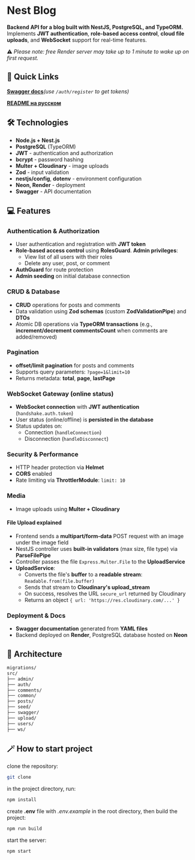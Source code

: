 # Nest Blog

**Backend API for a blog built with NestJS, PostgreSQL, and TypeORM.** Implements **JWT authentication**, **role-based access control**, **cloud file uploads**, and **WebSocket** support for real-time features.

⚠️ _Please note: free Render server may take up to 1 minute to wake up on first request._

## 🔗 Quick Links

[**Swagger docs**](https://nest-blog-7ygh.onrender.com/docs)_(use `/auth/register` to get tokens)_

[**README на русском**](./README.ru.md)

## 🛠️ Technologies

- **Node.js + Nest.js**
- **PostgreSQL** (TypeORM)
- **JWT** - authentication and authorization
- **bcrypt** - password hashing
- **Multer + Cloudinary** - image uploads
- **Zod** - input validation
- **nestjs/config**, **dotenv** - environment configuration
- **Neon, Render** - deployment
- **Swagger** - API documentation

## 💻 Features

### Authentication & Authorization

- User authentication and registration with **JWT token**
- **Role-based access control** using **RolesGuard**. **Admin privileges**:
  - View list of all users with their roles
  - Delete any user, post, or comment
- **AuthGuard** for route protection
- **Admin seeding** on initial database connection

### CRUD & Database

- **CRUD** operations for posts and comments
- Data validation using **Zod schemas** (custom **ZodValidationPipe**) and **DTOs**
- Atomic DB operations via **TypeORM transactions** (e.g., **increment/decrement commentsCount** when comments are added/removed)

### Pagination

- **offset/limit pagination** for posts and comments
- Supports query parameters: `?page=1&limit=10`
- Returns metadata: **total**, **page**, **lastPage**

### WebSocket Gateway (online status)

- **WebSocket connection** with **JWT authentication** (`handshake.auth.token`)
- User status (online/offline) is **persisted in the database**
- Status updates on:
  - Connection (`handleConnection`)
  - Disconnection (`handleDisconnect`)

### Security & Performance

- HTTP header protection via **Helmet**
- **CORS** enabled
- Rate limiting via **ThrottlerModule**: `limit: 10`

### Мedia

- Image uploads using **Multer + Cloudinary**

#### File Upload explained

- Frontend sends a **multipart/form-data** POST request with an image under the image field
- NestJS controller uses **built-in validators** (max size, file type) via **ParseFilePipe**
- Controller passes the file `Express.Multer.File` to the **UploadService**
- **UploadService**:
  - Converts the file's **buffer** to a **readable stream**: `Readable.from(file.buffer)`
  - Sends that stream to **Cloudinary's upload_stream**
  - On success, resolves the URL `secure_url` returned by Cloudinary
  - Returns an object `{ url: 'https://res.cloudinary.com/...' }`

### Deployment & Docs

- **Swagger documentation** generated from **YAML files**
- Backend deployed on **Render**, PostgreSQL database hosted on **Neon**

## 📁 Architecture

```bash
migrations/
src/
├── admin/
├── auth/
├── comments/
├── common/
├── posts/
├── seed/
├── swagger/
├── upload/
├── users/
├── ws/
```

## 🪄 How to start project

clone the repository:

```bash
git clone
```

in the project directory, run:

```bash
npm install
```

create **.env** file with _.env.example_ in the root directory, then build the project:

```bash
npm run build
```

start the server:

```bash
npm start
```
